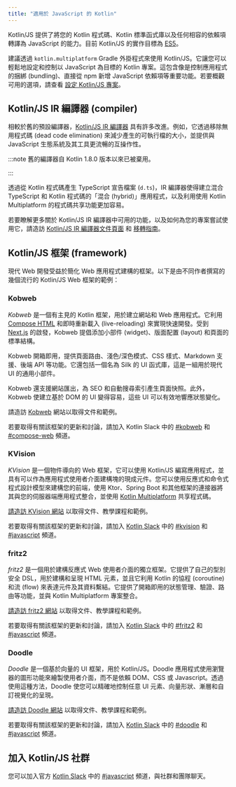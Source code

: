 ```yaml
---
title: "適用於 JavaScript 的 Kotlin"
---
```

Kotlin/JS 提供了將您的 Kotlin 程式碼、Kotlin 標準函式庫以及任何相容的依賴項轉譯為 JavaScript 的能力。目前 Kotlin/JS 的實作目標為 [ES5](https://www.ecma-international.org/ecma-262/5.1/)。

建議透過 `kotlin.multiplatform` Gradle 外掛程式來使用 Kotlin/JS。它讓您可以輕鬆地設定和控制以 JavaScript 為目標的 Kotlin 專案。這包含像是控制應用程式的捆綁 (bundling)、直接從 npm 新增 JavaScript 依賴項等重要功能。若要概觀可用的選項，請查看 [設定 Kotlin/JS 專案](js-project-setup)。

## Kotlin/JS IR 編譯器 (compiler)

相較於舊的預設編譯器，[Kotlin/JS IR 編譯器](js-ir-compiler) 具有許多改進。例如，它透過移除無用程式碼 (dead code elimination) 來減少產生的可執行檔的大小，並提供與 JavaScript 生態系統及其工具更流暢的互操作性。

:::note
舊的編譯器自 Kotlin 1.8.0 版本以來已被棄用。

:::

透過從 Kotlin 程式碼產生 TypeScript 宣告檔案 (`d.ts`)，IR 編譯器使得建立混合 TypeScript 和 Kotlin 程式碼的「混合 (hybrid)」應用程式，以及利用使用 Kotlin Multiplatform 的程式碼共享功能更加容易。

若要瞭解更多關於 Kotlin/JS IR 編譯器中可用的功能，以及如何為您的專案嘗試使用它，請造訪 [Kotlin/JS IR 編譯器文件頁面](js-ir-compiler) 和 [移轉指南](js-ir-migration)。

## Kotlin/JS 框架 (framework)

現代 Web 開發受益於簡化 Web 應用程式建構的框架。以下是由不同作者撰寫的幾個流行的 Kotlin/JS Web 框架的範例：

### Kobweb

_Kobweb_ 是一個有主見的 Kotlin 框架，用於建立網站和 Web 應用程式。它利用 [Compose HTML](https://github.com/JetBrains/compose-multiplatform?tab=readme-ov-file#compose-html) 和即時重新載入 (live-reloading) 來實現快速開發。受到 [Next.js](https://nextjs.org/) 的啟發，Kobweb 提倡添加小部件 (widget)、版面配置 (layout) 和頁面的標準結構。

Kobweb 開箱即用，提供頁面路由、淺色/深色模式、CSS 樣式、Markdown 支援、後端 API 等功能。它還包括一個名為 Silk 的 UI 函式庫，這是一組用於現代 UI 的通用小部件。

Kobweb 還支援網站匯出，為 SEO 和自動搜尋索引產生頁面快照。此外，Kobweb 使建立基於 DOM 的 UI 變得容易，這些 UI 可以有效地響應狀態變化。

請造訪 [Kobweb](https://kobweb.varabyte.com/) 網站以取得文件和範例。

若要取得有關該框架的更新和討論，請加入 Kotlin Slack 中的 [#kobweb](https://kotlinlang.slack.com/archives/C04RTD72RQ8) 和 [#compose-web](https://kotlinlang.slack.com/archives/C01F2HV7868) 頻道。

### KVision

_KVision_ 是一個物件導向的 Web 框架，它可以使用 Kotlin/JS 編寫應用程式，並具有可以作為應用程式使用者介面建構塊的現成元件。您可以使用反應式和命令式程式設計模型來建構您的前端，使用 Ktor、Spring Boot 和其他框架的連接器將其與您的伺服器端應用程式整合，並使用 [Kotlin Multiplatform](multiplatform-intro) 共享程式碼。

[請造訪 KVision 網站](https://kvision.io) 以取得文件、教學課程和範例。

若要取得有關該框架的更新和討論，請加入 [Kotlin Slack](https://surveys.jetbrains.com/s3/kotlin-slack-sign-up) 中的 [#kvision](https://kotlinlang.slack.com/messages/kvision) 和 [#javascript](https://kotlinlang.slack.com/archives/C0B8L3U69) 頻道。

### fritz2

_fritz2_ 是一個用於建構反應式 Web 使用者介面的獨立框架。它提供了自己的型別安全 DSL，用於建構和呈現 HTML 元素，並且它利用 Kotlin 的協程 (coroutine) 和流 (flow) 來表達元件及其資料繫結。它提供了開箱即用的狀態管理、驗證、路由等功能，並與 Kotlin Multiplatform 專案整合。

[請造訪 fritz2 網站](https://www.fritz2.dev) 以取得文件、教學課程和範例。

若要取得有關該框架的更新和討論，請加入 [Kotlin Slack](https://surveys.jetbrains.com/s3/kotlin-slack-sign-up) 中的 [#fritz2](https://kotlinlang.slack.com/messages/fritz2) 和 [#javascript](https://kotlinlang.slack.com/archives/C0B8L3U69) 頻道。

### Doodle

_Doodle_ 是一個基於向量的 UI 框架，用於 Kotlin/JS。Doodle 應用程式使用瀏覽器的圖形功能來繪製使用者介面，而不是依賴 DOM、CSS 或 Javascript。透過使用這種方法，Doodle 使您可以精確地控制任意 UI 元素、向量形狀、漸層和自訂視覺化的呈現。

[請造訪 Doodle 網站](https://nacular.github.io/doodle/) 以取得文件、教學課程和範例。

若要取得有關該框架的更新和討論，請加入 [Kotlin Slack](https://surveys.jetbrains.com/s3/kotlin-slack-sign-up) 中的 [#doodle](https://kotlinlang.slack.com/messages/doodle) 和 [#javascript](https://kotlinlang.slack.com/archives/C0B8L3U69) 頻道。

## 加入 Kotlin/JS 社群

您可以加入官方 [Kotlin Slack](https://surveys.jetbrains.com/s3/kotlin-slack-sign-up) 中的 [#javascript](https://kotlinlang.slack.com/archives/C0B8L3U69) 頻道，與社群和團隊聊天。